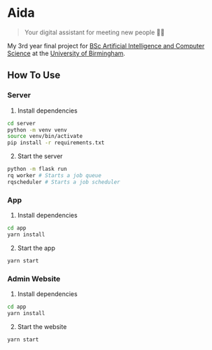 # Aida

> Your digital assistant for meeting new people 👬🏼

My 3rd year final project for [BSc Artificial Intelligence and Computer Science](https://www.cs.bham.ac.uk/admissions/undergraduate/degrees/aics) at the [University of Birmingham](https://www.birmingham.ac.uk).

## How To Use

### Server

1. Install dependencies

```bash
cd server
python -m venv venv
source venv/bin/activate
pip install -r requirements.txt
```

2. Start the server

```bash
python -m flask run
rq worker # Starts a job queue
rqscheduler # Starts a job scheduler
```

### App

1. Install dependencies

```bash
cd app
yarn install
```

2. Start the app

```bash
yarn start
```

### Admin Website

1. Install dependencies

```bash
cd app
yarn install
```

2. Start the website

```bash
yarn start
```
